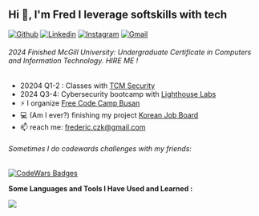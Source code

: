 ## Hi 👋, I'm Fred I leverage softskills with tech

[![Github](https://img.shields.io/badge/-Github-000?style=flat&logo=Github&logoColor=white)](https://github.com//FredericGariepy)
[![Linkedin](https://img.shields.io/badge/-LinkedIn-blue?style=flat&logo=Linkedin&logoColor=white)](https://www.linkedin.com/in/fredisgood/)
[![Instagram](https://img.shields.io/badge/-Instagram-c13584?style=flat&labelColor=c13584&logo=instagram&logoColor=white)](https://www.instagram.com/world2fred/)
[![Gmail](https://img.shields.io/badge/-Gmail-c14438?style=flat&logo=Gmail&logoColor=white)](mailto:frederic.czk@gmail.com)


######   2024 Finished McGill University: Undergraduate Certificate in Computers and Information Technology. HIRE ME !
- 20204 Q1-2 : Classes with [TCM Security](https://tcm-sec.com/) 
- 2024  Q3-4: Cybersecurity bootcamp with [Lighthouse Labs](https://www.lighthouselabs.ca/en/about)
- :zap: I organize [Free Code Camp Busan](https://fcc-busan.github.io/)
- :computer: (Am I ever?) finishing my project [Korean Job Board](https://fredy.ninja/job_board)
- 📫 reach me: frederic.czk@gmail.com

<!-- main projects 
<p align="center">
  <a href="https://github.com/project">
    <img align="center" src="https://github-readme-stats.vercel.app/api/pin/?username=onimur&repo=handle-path-oz" />
  </a>
  <a href="https://github.com/project">
    <img align="center" src="https://github-readme-stats.vercel.app/api/pin/?username=onimur&repo=circleci-github-changelog-generator" />
  </a>
</p>
-->

###### Sometimes I do codewards challenges with my friends:
[![CodeWars Badges](https://www.codewars.com/users/fredy_codes/badges/small)](https://www.codewars.com/users/fredy_codes)

**Some Languages and Tools I Have Used and Learned :** 

<p align="start">
  <a href="https://skillicons.dev">
    <img src="https://skillicons.dev/icons?i=python,flask,java,androidstudio,js,bootstrap,html,postman,selenium,git,mysql,sqlite,windows,linux,bash" />
  </a>
</p>


<!-- <p><img src="https://github-readme-stats.vercel.app/api/top-langs?username=fredericgariepy&show_icons=true&locale=en&layout=compact" alt="fredericgariepy" /></p> -->
